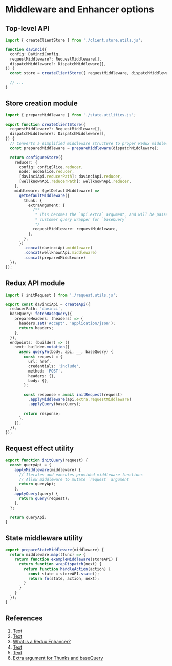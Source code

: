 # Middleware and Enhancer options

## Top-level API

```ts
import { createClientStore } from './client.store.utils.js';

function davinci({
  config: DaVinciConfig,
  requestMiddleware?: RequestMiddleware[],
  dispatchMiddleware?: DispatchMiddleware[],
}) {
  const store = createClientStore({ requestMiddleware, dispatchMiddleware });

  // ...
}
```

## Store creation module

```ts
import { prepareMiddleware } from './state.utilities.js';

export function createClientStore({
  requestMiddleware?: RequestMiddleware[],
  dispatchMiddleware?: DispatchMiddleware[],
}) {
  // Converts a simplified middleware structure to proper Redux middleware
  const preparedMiddleware = prepareMiddleware(dispatchMiddleware);

  return configureStore({
    reducer: {
      config: configSlice.reducer,
      node: nodeSlice.reducer,
      [davinciApi.reducerPath]: davinciApi.reducer,
      [wellknownApi.reducerPath]: wellknownApi.reducer,
    },
    middleware: (getDefaultMiddleware) =>
      getDefaultMiddleware({
        thunk: {
          extraArgument: {
            /**
             * This becomes the `api.extra` argument, and will be passed into the
             * customer query wrapper for `baseQuery`
             */
            requestMiddleware: requestMiddleware,
          },
        },
      })
        .concat(davinciApi.middleware)
        .concat(wellknownApi.middleware)
        .concat(preparedMiddleware)
  });
});
```

## Redux API module

```ts
import { initRequest } from './request.utils.js';

export const davinciApi = createApi({
  reducerPath: 'davinci',
  baseQuery: fetchBaseQuery({
    prepareHeaders: (headers) => {
      headers.set('Accept', 'application/json');
      return headers;
    },
  }),
  endpoints: (builder) => ({
    next: builder.mutation({
      async queryFn(body, api, __, baseQuery) {
        const request = {
          url: href,
          credentials: 'include',
          method: 'POST',
          headers: {},
          body: {},
        };

        const response = await initRequest(request)
          .applyMiddleware(api.extra.requestMiddleware)
          .applyQuery(baseQuery);

        return response;
      },
    }),
  }),
});
```

## Request effect utility

```ts
export function initQuery(request) {
  const queryApi = {
    applyMiddleware(middleware) {
      // Iterates and executes provided middleware functions
      // Allow middleware to mutate `request` argument
      return queryApi;
    },
    applyQuery(query) {
      return query(request);
    },
  };

  return queryApi;
}
```

## State middleware utility

```ts
export prepareStateMiddleware(middleware) {
  return middleware.map((func) => {
    return function exampleMiddleware(storeAPI) {
      return function wrapDispatch(next) {
        return function handleAction(action) {
          const state = storeAPI.state();
          return fn(state, action, next);
        }
      }
    }
  });
}
```

## References

1. [Text](https://redux.js.org/tutorials/fundamentals/part-4-store#writing-custom-middleware)
2. [Text](https://dev.to/ajmal_hasan/creating-a-scalable-react-native-app-with-redux-toolkit-query-31hh)
3. [What is a Redux Enhancer?](https://dev.to/pandresdev/redux-enhancer-j9i)
4. [Text](https://stackoverflow.com/questions/77568444/what-is-the-use-of-extra-and-extraoptions-in-redux-toolkit-query-how-could-we-p)
5. [Text](https://stackoverflow.com/questions/65126859/redux-rtk-create-enhancer-for-one-slice)
6. [Extra argument for Thunks and baseQuery](https://github.com/reduxjs/redux-thunk#injecting-a-custom-argument)
